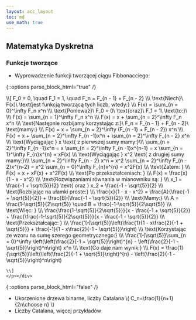 ```yaml
---
layout: acc_layout
toc: md
use_math: true
---
```


Matematyka Dyskretna
---

### Funkcje tworzące

* Wyprowadzenie funkcji tworzącej ciągu Fibbonacciego:

{::options parse_block_html="true" /}
<div class="math-box"> <p>
    \\[
        F_0 = 0, \quad F_1 = 1, \quad F_n = F_{n - 1} + F_{n - 2} \\\
        \text{Niech}\ F(x)\ \text{jest funkcją tworzącą tych liczb, wtedy:} \\\
        F(x) = \sum_{n = 0}^\infty F_n x^n \\\
        \text{Ponieważ}\ F_0 = 0\ \text{oraz}\ F_1 = 1\ \text{to:}\ \\\
        F(x) = \sum_{n = 1}^\infty F_n x^n \\\
        F(x) = x + \sum_{n = 2}^\infty F_n x^n \\\
        \text{Następnie rozbijamy korzystając z:}\ F_n = F_{n - 1} + F_{n - 2}\ \text{mamy:} \\\
        F(x) = x + \sum_{n = 2}^\infty (F_{n -1} + F_{n - 2}) x^n \\\
        F(x) = x + \sum_{n = 2}^\infty F_{n -1}x^n + \sum_{n = 2}^\infty F_{n - 2} x^n \\\
        \text{Wyciągając } x \text{ z pierwszej sumy mamy:}\\\
        \sum_{n = 2}^\infty F_{n -1}x^n = x \sum_{n = 2}^\infty F_{n -1}x^{n-1} = x \sum_{n = 1}^\infty F_{n}x^{n} = xF(x) \\\
        \text{Wyciągając } x^2 \text{ z drugiej sumy mamy:}\\\
        \sum_{n = 2}^\infty F_{n - 2} x^n = x^2 \sum_{n = 2}^\infty F_{n - 2}x^{n-2} = x^2 \sum_{n = 0}^\infty F_{n}x^{n} = x^2F(x) \\\
        \text{Zatem: } \\\
        F(x) = x + xF(x) + x^2F(x) \\\
        \text{Po przekształceniach: } \\\
        F(x) = \frac{x}{1 - x - x^2} \\\
        \text{Rozwiązaniami równania w mianowniku są: } \\\
        x_1 = \frac{-1 + \sqrt{5}}{2} \text{ oraz } x_2 = \frac{-1 - \sqrt{5}}{2} \\\
        \text{Rozbijając na ułamki proste:} \\\
        \frac{x}{1 - x - x^2} = \frac{A}{\frac{-1 + \sqrt{5}}{2}} + \frac{B}{\frac{-1 - \sqrt{5}}{2}} \\\
        \text{Mamy:} \\\
        A = \frac{1-\sqrt{5}}{2\sqrt{5}} \quad B = \frac{-1-\sqrt{5}}{2\sqrt{5}} \\\
        \text{Więc: } \\\
        \frac{\frac{1-\sqrt{5}}{2\sqrt{5}}}{x - \frac{-1 + \sqrt{5}}{2}} + \frac{\frac{-1-\sqrt{5}}{2\sqrt{5}}}{x - \frac{-1 - \sqrt{5}}{2}} \\\
        \text{Przekształcając: } \\\
        \frac{1}{\sqrt{5}}\left(\frac{1}{1 - x\frac{2}{-1 + \sqrt{5}}} + \frac{-1}{1 - x\frac{2}{-1 - \sqrt{5}}}\right) \\\
        \text{Korzystając ze wzoru na sumę szerego geometrycznego:} \\\
        \frac{1}{\sqrt{5}}\sum_{n = 0}^\infty \left(\left(\frac{2}{-1 + \sqrt{5}}\right)^{n} - \left(\frac{2}{-1 - \sqrt{5}}\right)^n\right) x^n \\\
        \text{Co daje nam wynik:} \\\
        F(x) = \frac{1}{\sqrt{5}}\left(\left(\frac{2}{-1 + \sqrt{5}}\right)^{n} - \left(\frac{2}{-1 - \sqrt{5}}\right)^n\right)

    \\]
    </p></div>
{::options parse_block_html="false" /}

<!-- TESTTTTTTT. -->



* Ukorzenione drzewa binarne, liczby Catalana \\( C_n=\frac{1}{n+1}{2n\choose n} \\)
* Liczby Catalana, więcej przykładów
